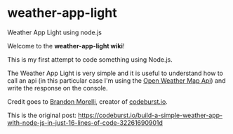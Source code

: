 # weather-app-light
Weather App Light using node.js

Welcome to the **weather-app-light wiki**!

This is my first attempt to code something using Node.js.

The Weather App Light is very simple and it is useful to understand how to call an api (in this particular case I'm using the [Open Weather Map Api](https://openweathermap.org/api)) and write the response on the console.

Credit goes to [Brandon Morelli](https://codeburst.io/@bmorelli25), creator of [codeburst.io](https://codeburst.io/).

This is the original post:
https://codeburst.io/build-a-simple-weather-app-with-node-js-in-just-16-lines-of-code-32261690901d
